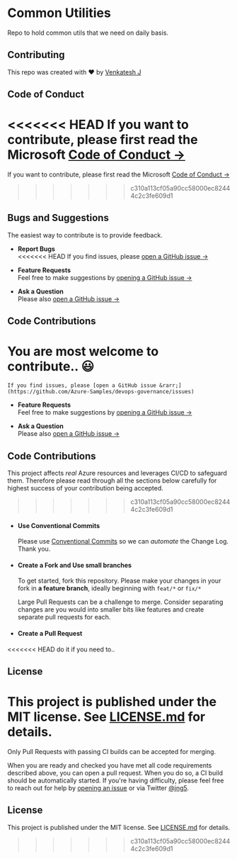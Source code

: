 # Common Utilities
Repo to hold common utils that we need on daily basis.

## Contributing

This repo was created with &hearts; by [Venkatesh J](https://github.com/venki231blr)

## Code of Conduct

<<<<<<< HEAD
If you want to contribute, please first read the Microsoft [Code of Conduct &rarr;](./templates/CODE_OF_CONDUCT.md)
=======
If you want to contribute, please first read the Microsoft [Code of Conduct &rarr;](./.github/CODE_OF_CONDUCT.md)
>>>>>>> c310a113cf05a90cc58000ec82444c2c3fe609d1

## Bugs and Suggestions

The easiest way to contribute is to provide feedback.

* **Report Bugs**  
<<<<<<< HEAD
	If you find issues, please [open a GitHub issue &rarr;](./templates/ISSUE_TEMPLATE.md)

* **Feature Requests**  
	Feel free to make suggestions by [opening a GitHub issue &rarr;](./templates/ISSUE_TEMPLATE.md)
	
* **Ask a Question**  
	Please also [open a GitHub issue &rarr;](./templates/ISSUE_TEMPLATE.md)
	
## Code Contributions

You are most welcome to contribute.. :smiley:
=======
	If you find issues, please [open a GitHub issue &rarr;](https://github.com/Azure-Samples/devops-governance/issues)

* **Feature Requests**  
	Feel free to make suggestions by [opening a GitHub issue &rarr;](https://github.com/Azure-Samples/devops-governance/issues)
	
* **Ask a Question**  
	Please also [open a GitHub issue &rarr;](https://github.com/Azure-Samples/devops-governance/issues)
	
## Code Contributions

This project affects _real_ Azure resources and leverages CI/CD to safeguard them. Therefore please read through all the sections below carefully for highest success of your contribution being accepted.
>>>>>>> c310a113cf05a90cc58000ec82444c2c3fe609d1

- #### Use Conventional Commits
  Please use [Conventional Commits](https://www.conventionalcommits.org/en/v1.0.0/) so we can _automate_ the Change Log. Thank you.

- #### Create a Fork and Use small branches

  To get started, fork this repository. Please make your changes in your fork in **a feature branch**, ideally beginning with `feat/*` or  `fix/*`

  Large Pull Requests can be a challenge to merge. Consider separating changes are you would into smaller bits like features and create separate pull requests for each.

- #### Create a Pull Request
  
<<<<<<< HEAD
  do it if you need to..

## License

This project is published under the MIT license. See [LICENSE.md](./LICENSE) for details.
=======
  Only Pull Requests with passing CI builds can be accepted for merging.
  
  When you are ready and checked you have met all code requirements described above, you can open a pull request.	When you do so, a CI build should be automatically started. If you're having difficulty, please feel free to reach out for help by [opening an issue](https://github.com/Azure-Samples/devops-governance/issues) or via Twitter [@jng5](https://twitter.com/jng5).

## License

This project is published under the MIT license. See [LICENSE.md](./LICENSE.md) for details.
>>>>>>> c310a113cf05a90cc58000ec82444c2c3fe609d1
